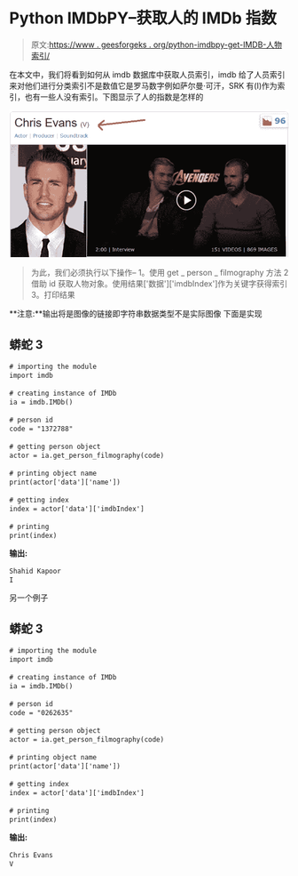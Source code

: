 # Python IMDbPY–获取人的 IMDb 指数

> 原文:[https://www . geesforgeks . org/python-imdbpy-get-IMDB-人物索引/](https://www.geeksforgeeks.org/python-imdbpy-getting-imdb-index-of-person/)

在本文中，我们将看到如何从 imdb 数据库中获取人员索引，imdb 给了人员索引来对他们进行分类索引不是数值它是罗马数字例如萨尔曼·可汗，SRK 有(I)作为索引，也有一些人没有索引。下图显示了人的指数是怎样的

![](img/0a8dcbf15523b6f869defb427cbb46fa.png)

> 为此，我们必须执行以下操作–
> 1。使用 get _ person _ filmography 方法
> 2 借助 id 获取人物对象。使用结果['数据']['imdbIndex']作为关键字获得索引
> 3。打印结果

**注意:**输出将是图像的链接即字符串数据类型不是实际图像
下面是实现

## 蟒蛇 3

```
# importing the module
import imdb

# creating instance of IMDb
ia = imdb.IMDb()

# person id
code = "1372788"

# getting person object
actor = ia.get_person_filmography(code)

# printing object name
print(actor['data']['name'])

# getting index
index = actor['data']['imdbIndex']

# printing
print(index)
```

**输出:**

```
Shahid Kapoor
I
```

另一个例子

## 蟒蛇 3

```
# importing the module
import imdb

# creating instance of IMDb
ia = imdb.IMDb()

# person id
code = "0262635"

# getting person object
actor = ia.get_person_filmography(code)

# printing object name
print(actor['data']['name'])

# getting index
index = actor['data']['imdbIndex']

# printing
print(index)
```

**输出:**

```
Chris Evans
V
```